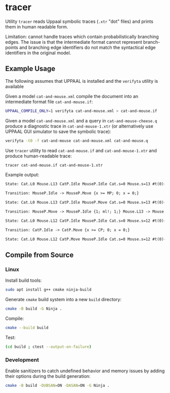 # tracer
Utility `tracer` reads Uppaal symbolic traces (`.xtr` "dot" files) and prints them in human readable form. 

Limitation: cannot handle traces which contain probabilistically branching edges. The issue is that the intermediate format cannot represent branch-points and branching edge identifiers do not match the syntactical edge identifiers in the original model.

## Example Usage
The following assumes that UPPAAL is installed and the `verifyta` utility is available

Given a model `cat-and-mouse.xml` compile the document into an intermediate format file `cat-and-mouse.if`:
```bash
UPPAAL_COMPILE_ONLY=1 verifyta cat-and-mouse.xml > cat-and-mouse.if 
```
Given a model `cat-and-mouse.xml` and a query in `cat-and-mouse-cheese.q` produce a diagnostic trace in `cat-and-mouse-1.xtr` (or alternatively use UPPAAL GUI simulator to save the symbolic trace):
```bash
verifyta -t0 -f cat-and-mouse cat-and-mouse.xml cat-and-mouse.q
```
Use `tracer` utility to read `cat-and-mouse.if` and `cat-and-mouse-1.xtr` and produce human-readable trace:
```bash
tracer cat-and-mouse.if cat-and-mouse-1.xtr
```
Example output:
```txt
State: Cat.L0 Mouse.L13 CatP.Idle MouseP.Idle Cat.s=0 Mouse.s=13 #t(0)-#time<=0 #t(0)-time<=0 #t(0)-CatP.x<=0 #t(0)-MouseP.x<=0 #time-#t(0)<=1 #time-time<=0 time-CatP.x<=0 CatP.x-MouseP.x<=0 MouseP.x-#time<=0 

Transition: MouseP.Idle -> MouseP.Move {x >= MP; 0; x = 0;} 

State: Cat.L0 Mouse.L13 CatP.Idle MouseP.Move Cat.s=0 Mouse.s=13 #t(0)-#time<=-1 #t(0)-time<=0 #t(0)-CatP.x<=0 #t(0)-MouseP.x<=0 #time-time<=0 time-CatP.x<=0 CatP.x-MouseP.x<=1 MouseP.x-#t(0)<=0 

Transition: MouseP.Move -> MouseP.Idle {1; ml!; 1;} Mouse.L13 -> Mouse.L12 {1; ml?; s = 12;} 

State: Cat.L0 Mouse.L12 CatP.Idle MouseP.Idle Cat.s=0 Mouse.s=12 #t(0)-#time<=-1 #t(0)-time<=0 #t(0)-CatP.x<=0 #t(0)-MouseP.x<=0 #time-#t(0)<=2 #time-time<=0 time-CatP.x<=0 CatP.x-MouseP.x<=1 MouseP.x-#time<=-1 

Transition: CatP.Idle -> CatP.Move {x >= CP; 0; x = 0;} 

State: Cat.L0 Mouse.L12 CatP.Move MouseP.Idle Cat.s=0 Mouse.s=12 #t(0)-#time<=-2 #t(0)-time<=0 #t(0)-CatP.x<=0 #t(0)-MouseP.x<=0 #time-time<=0 time-CatP.x<=2 CatP.x-MouseP.x<=-1 MouseP.x-#t(0)<=1 
```

## Compile from Source
### Linux
Install build tools:
```bash
sudo apt install g++ cmake ninja-build
```
Generate `cmake` build system into a new `build` directory:
```bash
cmake -B build -G Ninja .
```
Compile:
```bash
cmake --build build
```
Test:
```bash
(cd build ; ctest --output-on-failure)
```

### Development
Enable sanitizers to catch undefined behavior and memory issues by adding their options during the build generation:
```bash
cmake -B build -DUBSAN=ON -DASAN=ON -G Ninja .
```

